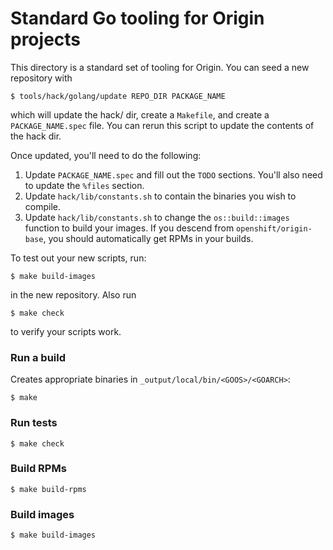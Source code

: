 # Standard Go tooling for Origin projects

This directory is a standard set of tooling for Origin. You can seed a new repository with

    $ tools/hack/golang/update REPO_DIR PACKAGE_NAME

which will update the hack/ dir, create a `Makefile`, and create a `PACKAGE_NAME.spec` file. You can rerun this script to update the contents of the hack dir.

Once updated, you'll need to do the following:

1. Update `PACKAGE_NAME.spec` and fill out the `TODO` sections. You'll also need to update the `%files` section.
2. Update `hack/lib/constants.sh` to contain the binaries you wish to compile.
3. Update `hack/lib/constants.sh` to change the `os::build::images` function to build your images. If you descend from `openshift/origin-base`, you should automatically get RPMs in your builds.

To test out your new scripts, run:

    $ make build-images

in the new repository. Also run

    $ make check

to verify your scripts work.

### Run a build 

Creates appropriate binaries in `_output/local/bin/<GOOS>/<GOARCH>`:

```
$ make
```

### Run tests

```
$ make check
```

### Build RPMs

```
$ make build-rpms
```

### Build images

```
$ make build-images
```